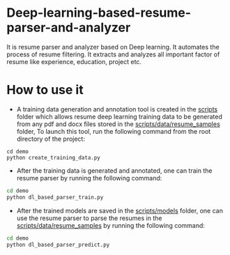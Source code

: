 # Deep-learning-based-resume-parser-and-analyzer
It is resume parser and analyzer based on Deep learning.
It automates the process of resume filtering.
It extracts and analyzes all important factor of resume like experience, education, project etc.

# How to use it

* A training data generation and annotation tool is created in the [scripts](scripts) folder which allows 
resume deep learning training data to be generated from any pdf and docx files stored in the 
[scripts/data/resume_samples](scripts/data/resume_samples) folder, To launch this tool, run the following 
command from the root directory of the project:

```batch
cd demo
python create_training_data.py
``` 

* After the training data is generated and annotated, one can train the resume parser by running the following
command:

```bash
cd demo
python dl_based_parser_train.py
```

* After the trained models are saved in the [scripts/models](scripts/models) folder,
one can use the resume parser to parse the resumes in the [scripts/data/resume_samples](scripts/data/resume_samples)
by running the following command:

```bash
cd demo
python dl_based_parser_predict.py
```

